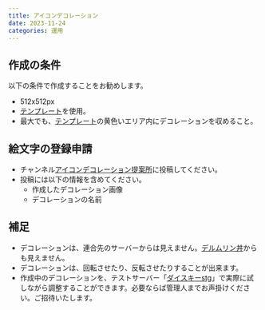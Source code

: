 ```yaml
---
title: アイコンデコレーション
date: 2023-11-24
categories: 運用
---
```


## 作成の条件

以下の条件で作成することをお勧めします。

- 512x512px
- [テンプレート](https://misskey-hub.net/avatar-decoration-template.png)を使用。
- 最大でも、[テンプレート](https://misskey-hub.net/avatar-decoration-template.png)の黄色いエリア内にデコレーションを収めること。

## 絵文字の登録申請

- チャンネル[アイコンデコレーション提案所](https://misskey.delmulin.com/channels/9mbtmatpjw)に投稿してください。
- 投稿には以下の情報を含めてください。
  - 作成したデコレーション画像
  - デコレーションの名前

## 補足

- デコレーションは、連合先のサーバーからは見えません。[デルムリン丼](https://mstdn.delmulin.com/)からも見えません。
- デコレーションは、回転させたり、反転させたりすることが出来ます。
- 作成中のデコレーションを、テストサーバー「[ダイスキーstg](https://st.misskey.delmulin.com/)」で実際に試しながら調整することができます。必要ならば管理人までお声掛けください。ご招待いたします。
